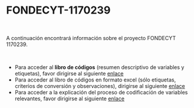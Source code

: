 # FONDECYT-1170239

<br>

A continuación encontrará información sobre el proyecto FONDECYT 1170239.

<br>

- Para acceder al **libro de códigos** (resumen descriptivo de variables y etiquetas), favor dirigirse al siguiente [enlace](codebook.html)
- Para acceder al libro de códigos en formato excel (sólo etiquetas, criterios de conversión y observaciones), dirigirse al siguiente [enlace](https://github.com/AGSCL/FONDECYT-1170239/blob/master/a59ce30bf3a72a8a6df4a71290f8c646e47aa994/Libro%20de%20C%C3%B3digos.xlsx?raw=true)
- Para acceder a la explicación del proceso de codificación de variables relevantes, favor dirigirse al siguiente [enlace](https://github.com/AGSCL/FONDECYT-1170239/blob/master/a59ce30bf3a72a8a6df4a71290f8c646e47aa994/Tratamiento%20de%20Variables%20FONDECYT%201170239%202020.docx?raw=true)
